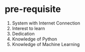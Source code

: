 # pre-requisite

1) System with Internet Connection
2) Interest to learn
3) Dedication
4) Knowledge of Python
5) Knowledge of Machine Learning